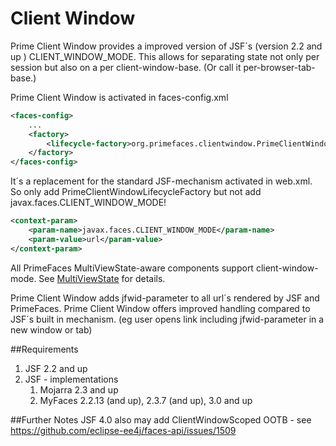 # Client Window

Prime Client Window provides a improved version of JSF´s (version 2.2 and up ) CLIENT_WINDOW_MODE.
This allows for separating state not only per session but also on a per client-window-base.
(Or call it per-browser-tab-base.)


Prime Client Window is activated in faces-config.xml
```xml
<faces-config>
    ...
    <factory>
        <lifecycle-factory>org.primefaces.clientwindow.PrimeClientWindowLifecycleFactory</lifecycle-factory>
    </factory>
</faces-config>
```

It´s a replacement for the standard JSF-mechanism activated in web.xml. So only add PrimeClientWindowLifecycleFactory
but not add javax.faces.CLIENT_WINDOW_MODE!
```xml
<context-param>
    <param-name>javax.faces.CLIENT_WINDOW_MODE</param-name>
    <param-value>url</param-value>
</context-param>
```

All PrimeFaces MultiViewState-aware components support client-window-mode.
See [MultiViewState](multiviewstate.md) for details.

Prime Client Window adds jfwid-parameter to all url´s rendered by JSF and PrimeFaces.
Prime Client Window offers improved handling compared to JSF´s built in mechanism.
(eg user opens link including jfwid-parameter in a new window or tab)

##Requirements
1. JSF 2.2 and up
2. JSF - implementations
   1. Mojarra 2.3 and up
   2. MyFaces 2.2.13 (and up), 2.3.7 (and up), 3.0 and up


##Further Notes
JSF 4.0 also may add ClientWindowScoped OOTB - see https://github.com/eclipse-ee4j/faces-api/issues/1509